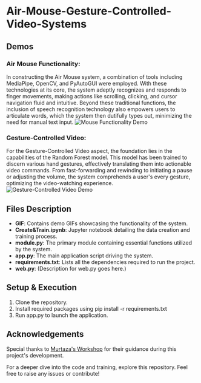 # Air-Mouse-Gesture-Controlled-Video-Systems

## Demos

### Air Mouse Functionality:
In constructing the Air Mouse system, a combination of tools including MediaPipe, OpenCV, and PyAutoGUI were employed. With these technologies at its core, the system adeptly recognizes and responds to finger movements, making actions like scrolling, clicking, and cursor navigation fluid and intuitive. Beyond these traditional functions, the inclusion of speech recognition technology also empowers users to articulate words, which the system then dutifully types out, minimizing the need for manual text input.
![Mouse Functionality Demo](GIF/Mouse.gif)

### Gesture-Controlled Video:
For the Gesture-Controlled Video aspect, the foundation lies in the capabilities of the Random Forest model. This model has been trained to discern various hand gestures, effectively translating them into actionable video commands. From fast-forwarding and rewinding to initiating a pause or adjusting the volume, the system comprehends a user's every gesture, optimizing the video-watching experience.
![Gesture-Controlled Video Demo](GIF/Video.gif)

## Files Description

- **GIF**: Contains demo GIFs showcasing the functionality of the system.
- **Create&Train.ipynb**: Jupyter notebook detailing the data creation and training process.
- **module.py**: The primary module containing essential functions utilized by the system.
- **app.py**: The main application script driving the system.
- **requirements.txt**: Lists all the dependencies required to run the project.
- **web.py**: (Description for web.py goes here.)

## Setup & Execution

1. Clone the repository.
2. Install required packages using pip install -r requirements.txt
3. Run app.py to launch the application.

## Acknowledgements
Special thanks to [Murtaza's Workshop](https://www.youtube.com/watch?v=8gPONnGIPgw) for their guidance during this project's development.

For a deeper dive into the code and training, explore this repository. Feel free to raise any issues or contribute!
